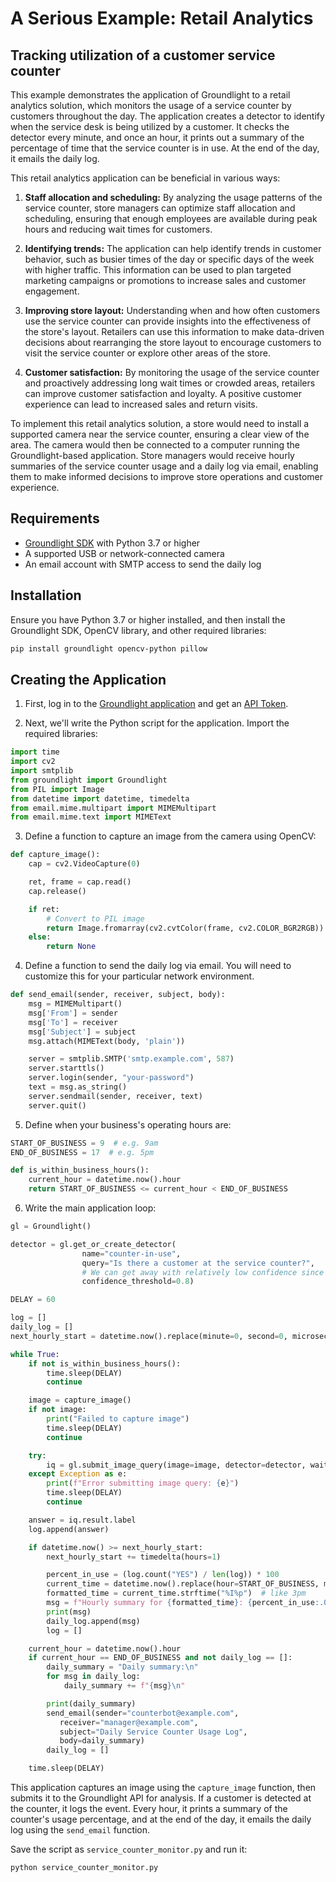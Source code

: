 # A Serious Example: Retail Analytics

## Tracking utilization of a customer service counter

This example demonstrates the application of Groundlight to a retail analytics solution, which monitors the usage of a service counter by customers throughout the day. The application creates a detector to identify when the service desk is being utilized by a customer. It checks the detector every minute, and once an hour, it prints out a summary of the percentage of time that the service counter is in use. At the end of the day, it emails the daily log.

This retail analytics application can be beneficial in various ways:

1. **Staff allocation and scheduling:** By analyzing the usage patterns of the service counter, store managers can optimize staff allocation and scheduling, ensuring that enough employees are available during peak hours and reducing wait times for customers.

1. **Identifying trends:** The application can help identify trends in customer behavior, such as busier times of the day or specific days of the week with higher traffic. This information can be used to plan targeted marketing campaigns or promotions to increase sales and customer engagement.

1. **Improving store layout:** Understanding when and how often customers use the service counter can provide insights into the effectiveness of the store's layout. Retailers can use this information to make data-driven decisions about rearranging the store layout to encourage customers to visit the service counter or explore other areas of the store.

1. **Customer satisfaction:** By monitoring the usage of the service counter and proactively addressing long wait times or crowded areas, retailers can improve customer satisfaction and loyalty. A positive customer experience can lead to increased sales and return visits.

To implement this retail analytics solution, a store would need to install a supported camera near the service counter, ensuring a clear view of the area. The camera would then be connected to a computer running the Groundlight-based application. Store managers would receive hourly summaries of the service counter usage and a daily log via email, enabling them to make informed decisions to improve store operations and customer experience.

## Requirements

- [Groundlight SDK](/docs/installation/) with Python 3.7 or higher
- A supported USB or network-connected camera
- An email account with SMTP access to send the daily log

## Installation

Ensure you have Python 3.7 or higher installed, and then install the Groundlight SDK, OpenCV library, and other required libraries:

```bash
pip install groundlight opencv-python pillow
```

## Creating the Application

1. First, log in to the [Groundlight application](https://app.groundlight.ai) and get an [API Token](api-tokens).

2. Next, we'll write the Python script for the application. Import the required libraries:

```python notest
import time
import cv2
import smtplib
from groundlight import Groundlight
from PIL import Image
from datetime import datetime, timedelta
from email.mime.multipart import MIMEMultipart
from email.mime.text import MIMEText
```

3. Define a function to capture an image from the camera using OpenCV:

```python
def capture_image():
    cap = cv2.VideoCapture(0)

    ret, frame = cap.read()
    cap.release()

    if ret:
        # Convert to PIL image
        return Image.fromarray(cv2.cvtColor(frame, cv2.COLOR_BGR2RGB))
    else:
        return None
```

4. Define a function to send the daily log via email.  You will need to customize this for your particular network environment.

```python
def send_email(sender, receiver, subject, body):
    msg = MIMEMultipart()
    msg['From'] = sender
    msg['To'] = receiver
    msg['Subject'] = subject
    msg.attach(MIMEText(body, 'plain'))

    server = smtplib.SMTP('smtp.example.com', 587)
    server.starttls()
    server.login(sender, "your-password")
    text = msg.as_string()
    server.sendmail(sender, receiver, text)
    server.quit()
```

5.  Define when your business's operating hours are:

```python notest
START_OF_BUSINESS = 9  # e.g. 9am
END_OF_BUSINESS = 17  # e.g. 5pm

def is_within_business_hours():
    current_hour = datetime.now().hour
    return START_OF_BUSINESS <= current_hour < END_OF_BUSINESS

```


6.  Write the main application loop:

```python notest
gl = Groundlight()

detector = gl.get_or_create_detector(
                name="counter-in-use",
                query="Is there a customer at the service counter?",
                # We can get away with relatively low confidence since we're aggregating
                confidence_threshold=0.8)

DELAY = 60

log = []
daily_log = []
next_hourly_start = datetime.now().replace(minute=0, second=0, microsecond=0) + timedelta(hours=1)

while True:
    if not is_within_business_hours():
        time.sleep(DELAY)
        continue

    image = capture_image()
    if not image:
        print("Failed to capture image")
        time.sleep(DELAY)
        continue

    try:
        iq = gl.submit_image_query(image=image, detector=detector, wait=60)
    except Exception as e:
        print(f"Error submitting image query: {e}")
        time.sleep(DELAY)
        continue

    answer = iq.result.label
    log.append(answer)

    if datetime.now() >= next_hourly_start:
        next_hourly_start += timedelta(hours=1)

        percent_in_use = (log.count("YES") / len(log)) * 100
        current_time = datetime.now().replace(hour=START_OF_BUSINESS, minute=0, second=0)
        formatted_time = current_time.strftime("%I%p")  # like 3pm
        msg = f"Hourly summary for {formatted_time}: {percent_in_use:.0f}% counter in use"
        print(msg)
        daily_log.append(msg)
        log = []

    current_hour = datetime.now().hour
    if current_hour == END_OF_BUSINESS and not daily_log == []:
        daily_summary = "Daily summary:\n"
        for msg in daily_log:
            daily_summary += f"{msg}\n"

        print(daily_summary)
        send_email(sender="counterbot@example.com",
           receiver="manager@example.com",
           subject="Daily Service Counter Usage Log",
           body=daily_summary)
        daily_log = []

    time.sleep(DELAY)
```

This application captures an image using the `capture_image` function, then submits it to the Groundlight API for analysis. If a customer is detected at the counter, it logs the event. Every hour, it prints a summary of the counter's usage percentage, and at the end of the day, it emails the daily log using the `send_email` function.

Save the script as `service_counter_monitor.py` and run it:

```bash
python service_counter_monitor.py
```


